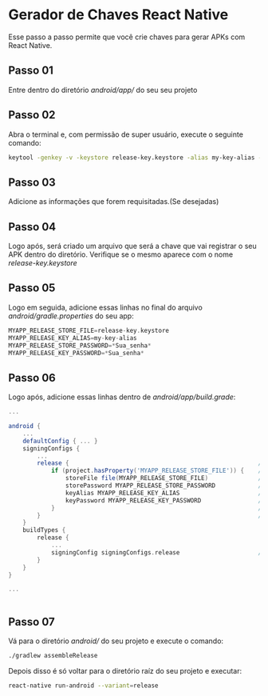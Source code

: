 # Gerador de Chaves React Native

Esse passo a passo permite que você crie chaves para gerar APKs com React Native.

## Passo 01

Entre dentro do diretório *android/app/* do seu seu projeto

## Passo 02

Abra o terminal e, com permissão de super usuário, execute o seguinte comando:

```bash
keytool -genkey -v -keystore release-key.keystore -alias my-key-alias -keyalg RSA -keysize 2048 -validity 10000
```

## Passo 03

Adicione as informações que forem requisitadas.(Se desejadas)

## Passo 04

Logo após, será criado um arquivo que será a chave que vai registrar o seu APK dentro do diretório. Verifique se o mesmo aparece com o nome *release-key.keystore*

## Passo 05

Logo em seguida, adicione essas linhas no final do arquivo *android/gradle.properties* do seu app:

```groovy
MYAPP_RELEASE_STORE_FILE=release-key.keystore
MYAPP_RELEASE_KEY_ALIAS=my-key-alias
MYAPP_RELEASE_STORE_PASSWORD=*Sua_senha*
MYAPP_RELEASE_KEY_PASSWORD=*Sua_senha*
```

## Passo 06

Logo após, adicione essas linhas dentro de *android/app/build.grade*:

```groovy
...

android {
    ...
    defaultConfig { ... }
    signingConfigs {
        ...
        release {                                                     // }
            if (project.hasProperty('MYAPP_RELEASE_STORE_FILE')) {    // }
                storeFile file(MYAPP_RELEASE_STORE_FILE)              // }  Essas Linhas
                storePassword MYAPP_RELEASE_STORE_PASSWORD            // }
                keyAlias MYAPP_RELEASE_KEY_ALIAS                      // }
                keyPassword MYAPP_RELEASE_KEY_PASSWORD                // }
            }                                                         // }
        }                                                             // }
    }                                                                 
    buildTypes {
        release {
            ...
            signingConfig signingConfigs.release                      //  Essa linha
        }
    }
}

...
 
```

## Passo 07

Vá para o diretório *android/* do seu projeto e execute o comando:

```sh
./gradlew assembleRelease
```

Depois disso é só voltar para o diretório raíz do seu projeto e executar:

```sh
react-native run-android --variant=release
```

